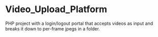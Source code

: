 # Video_Upload_Platform
PHP project with a login/logout portal that accepts videos as input and breaks it down to per-frame jpegs in a folder.
